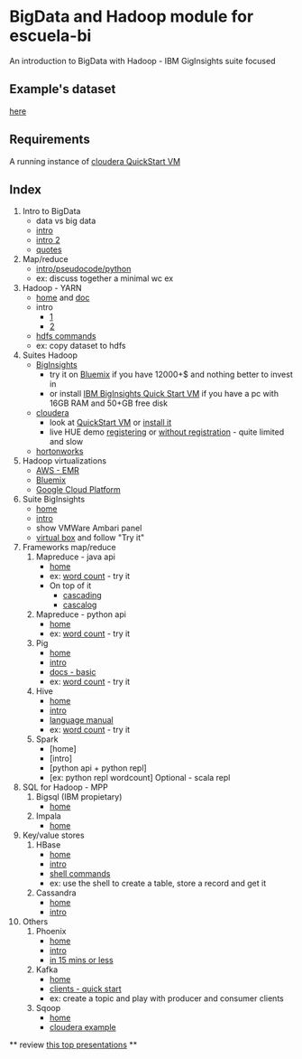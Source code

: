 BigData and Hadoop module for escuela-bi
=======================================
An introduction to BigData with Hadoop - IBM GigInsights suite focused

Example's dataset
-----------------
[here](https://github.com/gclaramunt/el-quijote-spark/blob/master/el-quijote.txt)

Requirements
------------
A running instance of 
[cloudera QuickStart VM](http://www.cloudera.com/downloads/quickstart_vms/5-4.html)

Index
--------
1. Intro to BigData     
	* data vs big data
	* [intro](http://www.slideshare.net/nasrinhussain1/big-data-ppt-31616290)    
	* [intro 2](http://www.slideshare.net/hemapani/introduction-to-big-data)
    * [quotes](http://www.slideshare.net/BernardMarr/big-data-best-quotes/7-You_can_have_datawithout_information)
2. Map/reduce
    * [intro/pseudocode/python](http://www.slideshare.net/JeffPatti/map-reducebeyondwordcount)
    * ex: discuss together a minimal wc ex
3. Hadoop - YARN
    * [home](http://hadoop.apache.org/) and [doc](http://hadoop.apache.org/docs/current/)
    * intro
    	* [1](http://www.slideshare.net/rvndkumar/hadoop-hive-presentation)
    	* [2](http://www.slideshare.net/tfpena/hadoop-csd)
    * [hdfs commands](http://hadoop.apache.org/docs/current/hadoop-project-dist/hadoop-hdfs/HDFSCommands.html)
    * ex: copy dataset to hdfs
4. Suites Hadoop  	
	* [BigInsights](http://www.ibm.com/analytics/us/en/technology/hadoop/)
		* try it on [Bluemix](http://www.ibm.com/cloud-computing/bluemix/) if you have 12000+$ and nothing better to invest in
		* or install [IBM BigInsights Quick Start VM](http://www.ibm.com/analytics/us/en/technology/hadoop/) if you have a pc with 16GB RAM and 50+GB free disk
    * [cloudera](http://cloudera.com/)
    	* look at [QuickStart VM](http://www.cloudera.com/get-started/cloudera-live.html) or [install it](http://www.cloudera.com/downloads/quickstart_vms/5-4.html)
    	* live HUE demo [registering](http://go.cloudera.com/hue-demo) or [without registration](http://demo.gethue.com/) - quite limited and slow    
    * [hortonworks](http://hortonworks.com/)
5. Hadoop virtualizations 
    * [AWS - EMR](https://aws.amazon.com/elasticmapreduce/)
    * [Bluemix](http://www.ibm.com/cloud-computing/bluemix/)
    * [Google Cloud Platform](https://cloud.google.com/hadoop/)
6. Suite BigInsights 
    * [home](http://www.ibm.com/analytics/us/en/technology/hadoop/)
    * [intro](http://www.slideshare.net/CynthiaSaracco/introducing-ibms-info)
    * show VMWare Ambari panel
    * [virtual box](http://www.ibm.com/analytics/us/en/technology/hadoop/) and follow "Try it"
7. Frameworks map/reduce 
    1. Mapreduce - java api 
        * [home](http://hadoop.apache.org/docs/current2/hadoop-mapreduce-client/hadoop-mapreduce-client-core/MapReduceTutorial.html)
        * ex: [word count](https://github.com/amanas/mapreduce-wc) - try it 
        * On top of it
        	* [cascading](http://www.cascading.org/)
        	* [cascalog](http://cascalog.org/)        
    2. Mapreduce - python api 
        * [home](http://hadoop.apache.org/docs/current2/hadoop-streaming/HadoopStreaming.html)
        * ex: [word count](https://github.com/amanas/bi-school/blob/master/python-wc.md) - try it 
    3. Pig
		* [home](https://pig.apache.org/)
		* [intro](http://www.slideshare.net/jayshao/introduction-to-apache-pig)
		* [docs - basic](http://pig.apache.org/docs/r0.14.0/basic.html)
		* ex: [word count](https://github.com/amanas/bi-school/blob/master/pig-wc.md) - try it
	4. Hive
		* [home](https://hive.apache.org/)
		* [intro](http://www.slideshare.net/tfpena/hadoop-tecnologiascsd)
		* [language manual](https://cwiki.apache.org/confluence/display/Hive/LanguageManual)
		* ex: [word count](https://github.com/amanas/bi-school/blob/master/hive-wc.md) - try it
	5. Spark
		* [home]
		* [intro]
		* [python api + python repl]
		* [ex: python repl wordcount]
		    Optional - scala repl
8. SQL for Hadoop - MPP
	1. Bigsql (IBM propietary)	
		* [home](http://www-01.ibm.com/software/data/infosphere/hadoop/big-sql.html)
	2. Impala
		* [home](http://impala.io/)
9. Key/value stores
	1. HBase
		* [home](https://hbase.apache.org/)
		* [intro](http://www.slideshare.net/lfcipriani/hbase-introduction-to-column-oriented-databases)
		* [shell commands](https://hbase.apache.org/book.html#shell)
		* ex: use the shell to create a table, store a record and get it
	2. Cassandra
		* [home](http://cassandra.apache.org/)
		* [intro](http://www.slideshare.net/jbellis/cassandra-at-nosql-matters-2012)
10. Others  
	1. Phoenix
		* [home](https://phoenix.apache.org/)
		* [intro](http://phoenix.apache.org/presentations/OC-HUG-2014-10-4x3.pdf)
		* [in 15 mins or less](https://phoenix.apache.org/Phoenix-in-15-minutes-or-less.html)
	2. Kafka 
		* [home](http://kafka.apache.org/)
		* [clients - quick start](http://kafka.apache.org/documentation.html#quickstart)
		* ex: create a topic and play with producer and consumer clients
	3. Sqoop
		* [home](http://sqoop.apache.org/)
		* [cloudera example](http://www.cloudera.com/developers/get-started-with-hadoop-tutorial/exercise-1.html)

** review [this top presentations](http://www.hadoopwizard.com/top-10-presentations-for-learning-hadoop-on-slideshare/) **